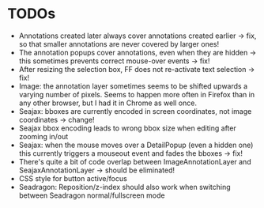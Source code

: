# TODOs

* Annotations created later always cover annotations created earlier -> fix, so that smaller annotations
  are never covered by larger ones!
* The annotation popups cover annotations, even when they are hidden -> this sometimes prevents correct
  mouse-over events -> fix!
* After resizing the selection box, FF does not re-activate text selection -> fix!
* Image: the annotation layer sometimes seems to be shifted upwards a varying number of pixels. Seems
  to happen more often in Firefox than in any other browser, but I had it in Chrome as well once.
* Seajax: bboxes are currently encoded in screen coordinates, not image 
  coordinates -> change!
* Seajax bbox encoding leads to wrong bbox size when editing after zooming
  in/out
* Seajax: when the mouse moves over a DetailPopup (even a hidden one) this currently
  triggers a mouseout event and fades the bboxes -> fix!
* There's quite a bit of code overlap between ImageAnnotationLayer and SeajaxAnnotationLayer
  -> should be eliminated!
* CSS style for button active/focus
* Seadragon: Reposition/z-index should also work when switching between 
  Seadragon normal/fullscreen mode
